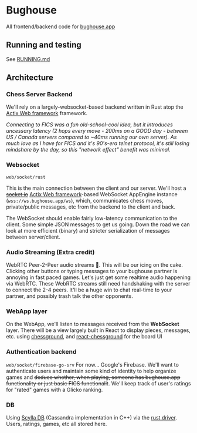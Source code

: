 # Bughouse

All frontend/backend code for [bughouse.app](https://bughouse.app)

## Running and testing
See [RUNNING.md](RUNNING.md)

## Architecture

### Chess Server Backend
We'll rely on a largely-websocket-based backend written in Rust atop the [Actix Web framework](https://actix.rs/docs/websockets/) framework.

*Connecting to FICS was a fun old-school-cool idea, but it introduces uncessary latency (2 hops every move - 200ms on a GOOD day - between US / Canada servers compared to ~40ms running our own server).  As much love as I have for FICS and it's 90's-era telnet protocol, it's still losing mindshare by the day, so this "network effect" benefit was minimal.*

### Websocket
`web/socket/rust`

This is the main connection between the client and our server.  We'll host a ~~[socket.io](https://socket.io/)~~ [Actix Web framework](https://actix.rs/docs/websockets/)-based WebSocket AppEngine instance  (`wss://ws.bughouse.app/ws`), which, communicates chess moves, private/public messages, etc from the backend to the client and back.

The WebSocket should enable fairly low-latency communication to the client.  Some simple JSON messages to get us going.  Down the road we can look at more efficient (binary) and stricter serialization of messages between server/client.

### Audio Streaming (Extra credit)
WebRTC Peer-2-Peer audio streams 🤯.  This will be our icing on the cake. Clicking other buttons or typing messages to your bughouse partner is annoying in fast paced games.  Let's just get some realtime audio happening via WebRTC.  These WebRTC streams still need handshaking with the server to connect the 2-4 peers.  It'll be a huge win to chat real-time to your partner, and possibly trash talk the other opponents.

### WebApp layer
On the WebApp, we'll listen to messages received from the **WebSocket** layer.  There will be a view largely built in React to display pieces, messages, etc.
using [chessground](https://github.com/ornicar/chessground), and [react-chessground](https://github.com/ruilisi/react-chessground) for the board UI

### Authentication backend
`web/socket/firebase-go-srv`
For now... Google's Firebase.
We'll want to authenticate users and maintain some kind of identity to help organize games and ~~deduce whether, when playing, someone has bughouse.app functionality or just basic FICS functionalit~~. 
We'll keep track of user's ratings for "rated" games with a Glicko ranking.
 
### DB
Using [Scylla DB](https://www.scylladb.com/) (Cassandra implementation in C++) via the [rust driver](https://github.com/scylladb/scylla-rust-driver/).  Users, ratings, games, etc all stored here.

